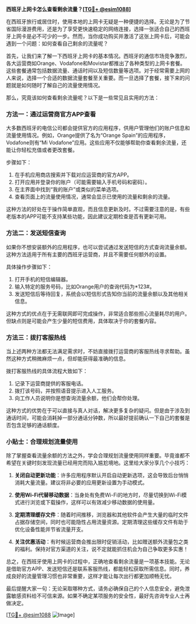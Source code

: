 **西班牙上网卡怎么查看剩余流量？[[TG💪+ @esim1088](https://t.me/s/esim1088)]**

在西班牙旅行或居住时，使用本地的上网卡无疑是一种便捷的选择。无论是为了节省国际漫游费用，还是为了享受更快速稳定的网络连接，选择一张适合自己的西班牙上网卡是必不可少的一步。然而，当你成功购买并激活了这张上网卡后，可能会遇到一个问题：如何查看自己剩余的流量呢？

首先，让我们来了解一下西班牙上网卡的基本情况。西班牙的通信市场竞争激烈，各大运营商如Orange、Vodafone和Movistar都推出了各种类型的上网卡套餐。这些套餐通常包括数据流量、通话时间以及短信数量等选项。对于经常需要上网的人来说，选择一个合适的数据流量套餐至关重要。而一旦选择了套餐，接下来的问题就是如何随时了解自己的流量使用情况。

那么，究竟该如何查看剩余流量呢？以下是一些常见且实用的方法：

### 方法一：通过运营商官方APP查看

大多数西班牙的电信公司都会提供官方的应用程序，供用户管理他们的账户信息和流量使用情况。例如，Orange提供了名为“Orange Spain”的应用程序，Vodafone则有“Mi Vodafone”应用。这些应用不仅能够帮助你查看剩余流量，还能让你轻松充值或者更改套餐。

步骤如下：
1. 在手机应用商店搜索并下载对应运营商的官方APP。
2. 打开应用并登录你的账户（可能需要输入手机号码和密码）。
3. 在主界面中找到“我的账户”或类似的菜单选项。
4. 查看页面上的流量使用情况，通常会显示已使用的流量和剩余的流量。

这种方法的好处在于操作简单直观，而且信息更新及时。不过需要注意的是，有些老版本的APP可能不支持某些功能，因此建议定期检查是否有更新可用。

### 方法二：发送短信查询

如果你不想安装额外的应用程序，也可以尝试通过发送短信的方式查询流量余额。这种方法适用于所有主要的西班牙运营商，并且不需要任何额外的设置。

具体操作步骤如下：
1. 打开手机的短信编辑器。
2. 输入特定的服务号码，比如Orange用户的查询代码为*123#。
3. 发送短信后等待回复，系统会以短信形式告知你当前的流量余额以及其他相关信息。

这种方式的优点在于无需联网即可完成操作，非常适合那些担心流量耗尽的用户。但缺点则是可能会产生少量的短信费用，具体取决于你的套餐内容。

### 方法三：拨打客服热线

当上述两种方法都无法满足需求时，不妨直接拨打运营商的客服热线寻求帮助。虽然这种方式稍微麻烦一点，但却能获得最准确的信息。

拨打客服热线的具体流程大致如下：
1. 记录下运营商提供的客服电话。
2. 拨打该号码，并按照语音提示进入人工服务。
3. 向工作人员说明你是想查询流量余额，他们会帮你处理。

这种方式的优势在于可以直接与真人对话，解决更多复杂的疑问。但是由于涉及到通话时间，可能会消耗掉一部分通话分钟数，所以最好提前确认一下自己的套餐是否包含足够的通话额度。

### 小贴士：合理规划流量使用

除了掌握查看流量余额的方法之外，学会合理规划流量使用同样重要。毕竟谁都不希望在关键时刻发现流量已经用完而陷入尴尬境地。这里给大家分享几个小技巧：

1. **关闭自动更新功能**：许多应用程序默认开启自动更新选项，这会导致后台悄悄消耗大量流量。建议将非必要的应用更新设置为手动模式。
   
2. **使用Wi-Fi代替移动数据**：当身处有免费Wi-Fi的地方时，尽量切换到Wi-Fi模式进行浏览或下载操作，这样可以有效减少移动数据的使用量。
   
3. **定期清理缓存文件**：随着时间推移，浏览器和其他软件会产生大量的临时文件占据存储空间，同时也可能隐性占用流量资源。定期清理这些缓存文件有助于优化设备性能并节省流量开支。

4. **关注优惠活动**：有时候运营商会推出限时促销活动，比如赠送额外流量包之类的福利。保持对官方渠道的关注，说不定就能抓住机会为自己争取更多实惠！

总之，在西班牙使用上网卡的过程中，正确地查看剩余流量是一项基本技能。无论是借助官方APP、发送短信还是联系客服热线，都能轻松获取所需信息。同时，养成良好的流量管理习惯也非常重要，这样才能让每次出行都更加顺畅无忧。

最后提醒大家一句：无论采取哪种方式，请务必确保自己的个人信息安全，避免泄露敏感资料给不可信来源。如果不确定某项服务的安全性，最好先咨询专业人士再做决定。

[[TG💪+ @esim1088](https://t.me/s/esim1088) ![Image](https://i.postimg.cc/4NQfJmqS/Snipaste-2025-05-13-00-14-12.png)]